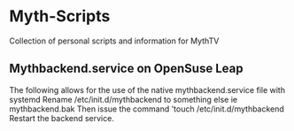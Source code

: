 # Myth-Scripts
Collection of personal scripts and information for MythTV

## Mythbackend.service on OpenSuse Leap
The following allows for the use of the native mythbackend.service file with systemd
  Rename /etc/init.d/mythbackend to something else ie mythbackend.bak
  Then issue the command 'touch /etc/init.d/mythbackend
  Restart the backend service.
